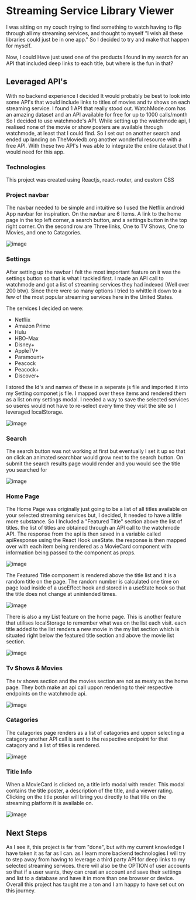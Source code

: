 # Streaming Service Library Viewer

I was sitting on my couch trying to find something to watch having to flip through all my streaming services,
and thought to myself "I wish all these libraries could just be in one app." So I decided to try and make that happen for myself.

Now, I could Have just used one of the products I found in my search for an API that included deep links to each title, but where is the fun in that?

## Leveraged API's

With no backend experience I decided It would probably be best to look into some API's that would include links to titles of movies and tv shows on each streaming service. I found 1 API that really stood out. WatchMode.com has an amazing dataset and an API available for free for up to 1000 calls/month
So I decided to use watchmode's API. While setting up the watchmode api, I realised none of the movie or show posters are available through watchmode, at least that I could find. So I set out on another search and ended up landing on TheMoviedb.org another wonderful resource with a free API. With these two API's I was able to integrate the entire dataset that I would need for this app.  

### Technologies

This project was created using Reactjs, react-router, and custom CSS

### Project navbar

The navbar needed to be simple and intuitive so I used the Netflix android App navbar for inspiration.
On the navbar are 6 Items. A link to the home page in the top left corner, a search button, and a settings button in the top right corner.
On the second row are Three links, One to TV Shows, One to Movies, and one to Catagories. 

![image](https://user-images.githubusercontent.com/76035004/152691792-52ceb32e-15a2-4f6a-bea0-02264b3a3acd.png)


### Settings

After setting up the navbar I felt the most important feature on it was the settings button so that is what I tackled first.
I made an API call to watchmode and got a list of streaming services they had indexed (Well over 200 btw). Since there were so many options I tried to whittle it down to a few of the most popular streaming services here in the United States. 

The services I decided on were:
  * Netflix
  * Amazon Prime
  * Hulu
  * HBO-Max
  * Disney+
  * AppleTV+
  * Paramount+
  * Peacock
  * Peacock+
  * Discover+

I stored the Id's and names of these in a seperate js file and imported it into my Setting componet js file.
I mapped over these items and rendered them as a list on my settings modal.
I needed a way to save the selected services so useres would not have to re-select every time they visit the site so I leveraged localStorage.

![image](https://user-images.githubusercontent.com/76035004/152692314-16dd2e3b-ae1a-4067-b3c0-a6e14cac0526.png)

### Search
The search button was not working at first but eventually I set it up so that on click an animated searchbar would grow next to the search button. On submit the search results page would render and you would see the title you searched for 

![image](https://user-images.githubusercontent.com/76035004/152695237-e7fa78a6-00ae-42ae-9fb6-f77ee43c1658.png)


### Home Page

The Home Page was originally just going to be a list of all titles available on your selected streaming services but, I decided, It needed to have a little more substance. So I Included a "Featured Title" section above the list of titles. 
the list of titles are obtained through an API call to the watchmode API. The response from the api is then saved in a variable called apiResponse using the React Hook useState. the response is then mapped over with each item being rendered as a MovieCard component with information being passed to the component as props. 

![image](https://user-images.githubusercontent.com/76035004/152693059-48d88492-c22c-4cdb-be11-ce5ff025c462.png)

  The Featured Title component is rendered above the title list and it is a random title on the page. 
The random number is calculated one time on page load inside of a useEffect hook and stored in a useState hook so that the title does not change at unintended times.

![image](https://user-images.githubusercontent.com/76035004/152694602-667a8ecb-b387-413c-8187-fbcddc920499.png)

There is also a my List feature on the home page. This is another feature that utilises localStorage to remember what was on the list each visit. each title added to the list renders a new movie in the my list section which is situated right below the featured title section and above the movie list section.

![image](https://user-images.githubusercontent.com/76035004/152695426-21f1f9c8-345e-4a60-bf53-f1bc738e254e.png)

### Tv Shows & Movies

The tv shows section and the movies section are not as meaty as the home page. They both make an api call uppon rendering to their respective endpoints on the watchmode api. 

![image](https://user-images.githubusercontent.com/76035004/152696013-73e17fe1-8ca2-4f84-a29e-4c0c3cd517e7.png)

 ### Catagories

The catagories page renders as a list of catagories and uppon selecting a catagory another API call is sent to the respective endpoint for that catagory and a list of titles is rendered.

![image](https://user-images.githubusercontent.com/76035004/152696367-a41b3526-fe13-4bf5-87da-c5ef543f9f5d.png)

### Title Info

When a MovieCard is clicked on, a title info modal with render. This modal contains the title poster, a description of the title, and a viewer rating. Clicking on the title poster will bring you directly to that title on the streaming platform it is available on. 

![image](https://user-images.githubusercontent.com/76035004/152696653-334078e3-c83b-41fb-b3f6-380cf94f113f.png)

## Next Steps

As I see it, this project is far from "done", but with my current knowledge I have taken it as far as I can. as I learn more backend technologies I will try to step away from having to leverage a third party API for deep links to my selected streaming services. there will also be the OPTION of user accounts so that if a user wants, they can creat an account and save their settings and list to a database and have it in more than one browser or device. Overall this project has taught me a ton and I am happy to have set out on this journey. 
